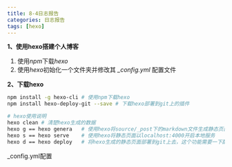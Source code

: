 ```yaml
---
title: 8-4日志报告
categories: 日志报告
tags: [hexo]
---
```


**1、使用hexo搭建个人博客**

1. 使用*npm*下载*hexo*
2. 使用*hexo*初始化一个文件夹并修改其 *_config.yml* 配置文件

**2、下载hexo**

```bash
npm install -g hexo-cli	# 使用npm下载hexo
npm install hexo-deploy-git --save # 下载hexo部署到git上的插件

# hexo使用说明
hexo clean # 清楚hexo生成的数据
hexo g == hexo genera	# 使用hexo将source/_post下的markdown文件生成静态页面
hexo s == hexo serve	# 使用hexo将静态页面以localhost:4000开启本地服务
hexo d == hexo deploy 	# 将hexo生成的静态页面部署到git上去，这个功能需要一下配置
```

_config.yml配置
